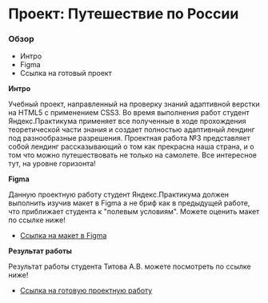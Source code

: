 # Проект: Путешествие по России

### Обзор
* Интро
* Figma
* Ссылка на готовый проект

**Интро**

Учебный проект, направленный на проверку знаний адаптивной верстки на HTML5 с применением CSS3. Во время выполнения работ студент Яндекс.Практикума применяет все полученные в ходе прохождения теоретической части знания и создает полностью адаптивный лендинг под разнообразные разрешения. 
Проектная работа №3 представляет собой лендинг рассказывающий о том как прекрасна наша страна, и о том что можно путешествовать не только на самолете. Все интересное тут, на уровне горизонта! 

**Figma**

Данную проектную работу студент Яндекс.Практикума должен выполнить изучив макет в Figma а не бриф как в предыдущей работе, что приближает студента к "полевым условиям". Можете оценить макет по ссылке ниже!

* [Ссылка на макет в Figma](https://www.figma.com/file/5S2WSbEFL6awjVWJ0NWL8Q/Sprint-3_-Russia-_-desktop-mobile?node-id=28503%3A0)

**Результат работы**

Результат работы студента Титова А.В. можете посмотреть по ссылке ниже! 

* [Ссылка на готовую проектную работу](https://titovandrei.github.io/russian-travel/)